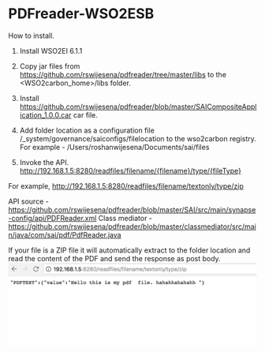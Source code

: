 # PDFreader-WSO2ESB
How to install.

1. Install WSO2EI 6.1.1

2. Copy jar files from https://github.com/rswijesena/pdfreader/tree/master/libs to the <WSO2carbon_home>/libs folder.

3. Install https://github.com/rswijesena/pdfreader/blob/master/SAICompositeApplication_1.0.0.car car file.

4. Add folder location as a configuration file  /_system/governance/saiconfigs/filelocation to the wso2carbon registry.
For example - /Users/roshanwijesena/Documents/sai/files

5. Invoke the API. http://192.168.1.5:8280/readfiles/filename/{filename}/type/{fileType} 

For example, http://192.168.1.5:8280/readfiles/filename/textonly/type/zip

API source - https://github.com/rswijesena/pdfreader/blob/master/SAI/src/main/synapse-config/api/PDFReader.xml
Class mediator - https://github.com/rswijesena/pdfreader/blob/master/classmediator/src/main/java/com/sai/pdf/PdfReader.java

If your file is a ZIP file it will automatically extract to the folder location and read the content of the PDF and send the response as post body.
![alt text](https://github.com/rswijesena/pdfreader/blob/master/api-sample.png)

